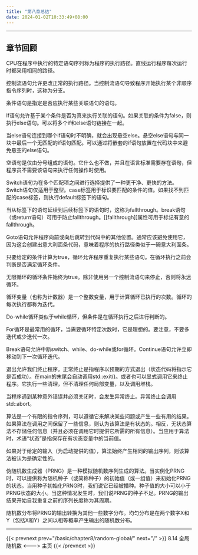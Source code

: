 ```yaml
---
title: "第八章总结"
date: 2024-01-02T10:33:49+08:00
---
```


***
## 章节回顾

CPU在程序中执行的特定语句序列称为程序的执行路径。直线运行程序每次运行时都采用相同的路径。

控制流语句允许更改正常的执行路径。当控制流语句导致程序开始执行某个非顺序指令序列时，这称为分支。

条件语句是指定是否应执行某些关联语句的语句。

If语句允许基于某个条件是否为真来执行关联的语句。如果关联的条件为false，则执行else语句。可以将多个if和else语句链接在一起。

当else语句连接到哪个if语句时不明确，就会出现悬空else。悬空else语句与同一块中最后一个无匹配的if语句匹配。可以通过将嵌套的if语句放置在代码块中来避免悬空的else语句。

空语句是仅由分号组成的语句。它什么也不做，并且在语言标准需要存在语句，但程序员不需要该语句来执行任何操作时使用。

Switch语句为在多个匹配项之间进行选择提供了一种更干净、更快的方法。Switch语句仅适用于整型。case标签用于标识要匹配的条件的值。如果找不到匹配的case标签，则执行default标签下的语句。

当从标签下的语句延续到后续标签下的语句时，这称为fallthrough。break语句（或return语句）可用于防止fallthrough。[[fallthrough]]属性可用于标记有意的fallthrough。

Goto语句允许程序向前或向后跳转到代码中的其他位置。通常应该避免使用它，因为这会创建出意大利面条代码，意味着程序的执行路径类似于一碗意大利面条。

只要给定的条件计算为true，循环允许程序重复执行某些语句。在循环执行之前会判断是否满足循环条件。

无限循环的循环条件始终为true。除非使用另一个控制流语句来停止，否则将永远循环。

循环变量（也称为计数器）是一个整数变量，用于计算循环已执行的次数。循环的每次执行都称为迭代。

Do-while循环类似于while循环，但条件是在循环执行之后进行判断的。

For循环是最常用的循环，当需要循环特定次数时，它是理想的。要注意，不要多迭代或少迭代一次。

Break语句允许中断switch、while、do-while或for循环。Continue语句允许立即移动到下一次循环迭代。

退出允许我们终止程序。正常终止是指程序以预期的方式退出（状态代码将指示它是否成功）。在main的末尾会自动调用std::exit()。或者也可以显式调用它来终止程序。它执行一些清理，但不清理任何局部变量，以及调用堆栈。

当程序遇到某种意外错误并必须关闭时，会发生异常终止。异常终止会调用std::abort。

算法是一个有限的指令序列，可以遵循它来解决某些问题或产生一些有用的结果。如果算法在调用之间保留了一些信息，则认为该算法是有状态的。相反，无状态算法不存储任何信息（并且必须在调用它时提供它所需的所有信息）。当应用于算法时，术语“状态”是指保存在有状态变量中的当前值。

如果对于给定的输入（为启动提供的值），算法始终产生相同的输出序列，则该算法被认为是确定性的。

伪随机数生成器（PRNG）是一种模拟随机数序列生成的算法。当实例化PRNG时，可以提供称为随机种子（或简称种子）的初始值（或一组值）来初始化PRNG的状态。当用种子初始化PRNG时，我们说它已经被播种。种子值的大小可以小于PRNG状态的大小。当这种情况发生时，我们说PRNG的种子不足。PRNG的输出结果开始自我重复之前的序列长度称为其周期。

随机数分布将PRNG的输出转换为其他一些数字分布。均匀分布是在两个数字X和Y（包括X和Y）之间以相等概率产生输出的随机数分布。

***

{{< prevnext prev="/basic/chapter8/random-global/" next="/" >}}
8.14 全局随机数
<--->
主页
{{< /prevnext >}}
